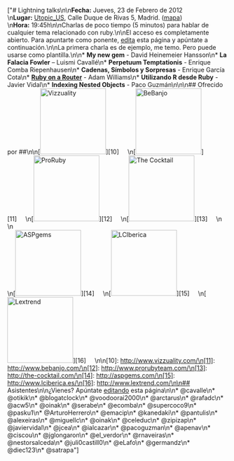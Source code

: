["# Lightning talks\n\n**Fecha:** Jueves, 23 de Febrero de 2012<br/>\n**Lugar:** [Utopic_US](http://www.utopicus.es/), Calle Duque de Rivas 5, Madrid. ([mapa](http://g.co/maps/4ktdg))<br/>\n**Hora:** 19:45h\n\nCharlas de poco tiempo (5 minutos) para hablar de cualquier tema relacionado con ruby.\n\nEl acceso es completamente abierto. Para apuntarte como ponente, [edita](?m=edit) esta página y apúntate a continuación.\n\nLa primera charla es de ejemplo, me temo. Pero puede usarse como plantilla.\n\n* **My new gem** - David Heinemeier Hansson\n* **La Falacia Fowler** – Luismi Cavallé\n* **Perpetuum Temptationis** - Enrique Comba Riepenhausen\n* **Cadenas, Símbolos y Sorpresas** - Enrique García Cota\n* **[Ruby on a Router](https://github.com/awilliams/ruby-openwrt)** - Adam Williams\n* **Utilizando R desde Ruby** - Javier Vidal\n* **Indexing Nested Objects** - Paco Guzmán\n\n\n## Ofrecido por ##\n\n[<img width='150px' src='http://dl.dropbox.com/u/645329/logos/vizzuality.png' alt='Vizzuality'/>][10]     \n[<img width='150px' src='http://dl.dropbox.com/u/645329/logos/bebanjo.png' alt='BeBanjo'/>][11]     \n[<img width='150px' src='http://dl.dropbox.com/u/645329/logos/proruby.png' alt='ProRuby'/>][12]     \n[<img width='150px' src='http://dl.dropbox.com/u/645329/logos/tck.png' alt='The Cocktail'/>][13]     \n<br/>\n<br/>\n[<img width='150px' src='http://dl.dropbox.com/u/645329/logos/aspgems.png' alt='ASPgems'/>][14]     \n[<img width='150px' src='http://dl.dropbox.com/u/645329/logos/lci.png' alt='LCIberica'/>][15]     \n[<img width='150px' src='http://dl.dropbox.com/u/645329/logos/lextrend.png' alt='Lextrend'/>][16]     \n\n[10]: http://www.vizzuality.com/\n[11]: http://www.bebanjo.com/\n[12]: http://www.prorubyteam.com/\n[13]: http://the-cocktail.com/\n[14]: http://aspgems.com/\n[15]: http://www.lciberica.es/\n[16]: http://www.lextrend.com/\n\n## Asistentes\n\n¿Vienes? Apúntate [editando](?m=edit) esta página\n\n* @cavalle\n* @otikik\n* @blogatclock\n* @voodoorai2000\n* @arctarus\n* @rafadc\n* @acw5\n* @oinak\n* @serabe\n* @ecomba\n* @supercoco9\n* @pasku1\n* @ArturoHerrero\n* @emacip\n* @kanedaki\n* @pantulis\n* @alexeiras\n* @miguellc\n* @oinak\n* @celeduc\n* @zipizap\n* @javiervidal\n* @jcea\n* @ialcazar\n* @pacoguzman\n* @apenav\n* @ciscou\n* @jglongaron\n* @el_verdor\n* @rnaveiras\n* @nestorsalceda\n* @juli0castill0\n* @eLafo\n* @germandz\n* @diec123\n* @satrapa"]